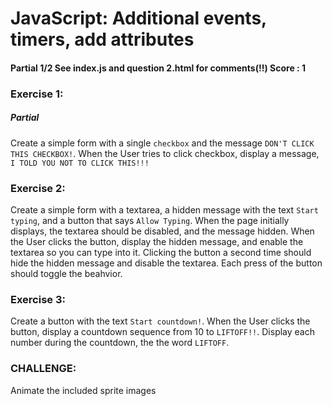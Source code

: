 # JavaScript: Additional events, timers, add attributes
#### Partial 1/2 See index.js and question 2.html for comments(!!) Score : 1
### Exercise 1:
##### Partial
Create a simple form with a single ```checkbox``` and the message ```DON'T CLICK THIS CHECKBOX!```. When the User tries to click checkbox, display a message, ```I TOLD YOU NOT TO CLICK THIS!!!```

### Exercise 2:
Create a simple form with a textarea, a hidden message with the text ```Start typing```, and a button that says ```Allow Typing```. When the page initially displays, the textarea should be disabled, and the message hidden. When the User clicks the button, display the hidden message, and enable the textarea so you can type into it. Clicking the button a second time should hide the hidden message and disable the textarea. Each press of the button should toggle the beahvior.

### Exercise 3:
Create a button with the text ```Start countdown!```. When the User clicks the button, display a countdown sequence from 10 to ```LIFTOFF!!```. Display each number during the countdown, the the word ```LIFTOFF```.

### CHALLENGE:
Animate the included sprite images
